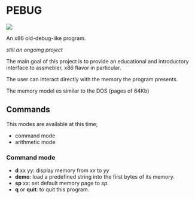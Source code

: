 # PEBUG

<img src=https://img.shields.io/github/languages/top/pabloniklas/pebug>

An x86 old-debug-like program.

_still an ongoing project_

The main goal of this project is to provide 
an educational and introductory interface to assmebler, x86 flavor in particular.

The user can interact directly with the memory the program presents.

The memory model es similar to the DOS (pages of 64Kb)

## Commands

This modes are available at this time;

* command mode
* arithmetic mode

### Command mode

* **d** xx yy: display memory from _xx_ to _yy_
* **demo**: load a predefined string into the first bytes of its memory.
* **sp** xx: set default memory page to _sp_.
* **q** or **quit**: to quit this program.

